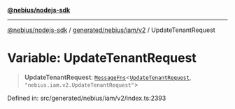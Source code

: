 [**@nebius/nodejs-sdk**](../../../../../README.md)

---

[@nebius/nodejs-sdk](../../../../../README.md) / [generated/nebius/iam/v2](../README.md) / UpdateTenantRequest

# Variable: UpdateTenantRequest

> **UpdateTenantRequest**: [`MessageFns`](../../../../../runtime/protos/core/interfaces/MessageFns.md)\<[`UpdateTenantRequest`](../interfaces/UpdateTenantRequest.md), `"nebius.iam.v2.UpdateTenantRequest"`\>

Defined in: src/generated/nebius/iam/v2/index.ts:2393
